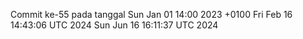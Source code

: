 Commit ke-55 pada tanggal Sun Jan 01 14:00 2023 +0100
Fri Feb 16 14:43:06 UTC 2024
Sun Jun 16 16:11:37 UTC 2024
